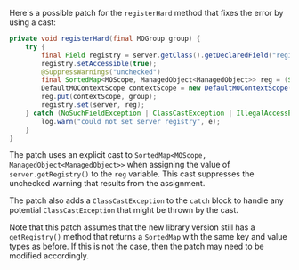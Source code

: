 Here's a possible patch for the `registerHard` method that fixes the error by using a cast:

```java
private void registerHard(final MOGroup group) {
    try {
        final Field registry = server.getClass().getDeclaredField("registry");
        registry.setAccessible(true);
        @SuppressWarnings("unchecked")
        final SortedMap<MOScope, ManagedObject<ManagedObject>> reg = (SortedMap<MOScope, ManagedObject<ManagedObject>>) server.getRegistry();
        DefaultMOContextScope contextScope = new DefaultMOContextScope(new OctetString(""), group.getScope());
        reg.put(contextScope, group);
        registry.set(server, reg);
    } catch (NoSuchFieldException | ClassCastException | IllegalAccessException e) {
        log.warn("could not set server registry", e);
    }
}
```
The patch uses an explicit cast to `SortedMap<MOScope, ManagedObject<ManagedObject>>` when assigning the value of `server.getRegistry()` to the `reg` variable. This cast suppresses the unchecked warning that results from the assignment.

The patch also adds a `ClassCastException` to the `catch` block to handle any potential `ClassCastException` that might be thrown by the cast.

Note that this patch assumes that the new library version still has a `getRegistry()` method that returns a `SortedMap` with the same key and value types as before. If this is not the case, then the patch may need to be modified accordingly.